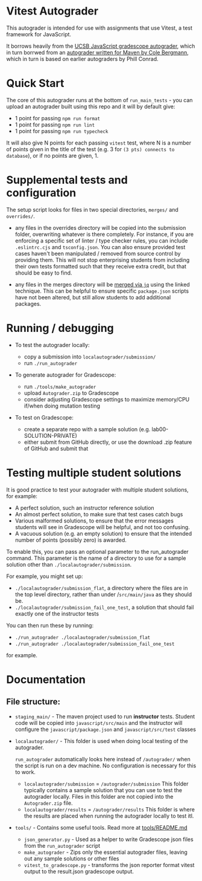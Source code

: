 # Vitest Autograder

This autograder is intended for use with assignments that use Vitest, a test
framework for JavaScript.

It borrows heavily from the [UCSB JavaScript gradescope autograder](https://github.com/ucsb-gradescope-tools/jest-autograder), which in turn borrwed from an [autograder written for Maven
by Cole Bergmann](https://github.com/ucsb-gradescope-tools/maven-autograder), which in turn is based on earlier autograders by Phill Conrad.

# Quick Start

The core of this autograder runs at the bottom of `run_main_tests` - you can upload an autograder built using this repo and it will by default give:
* 1 point for passing `npm run format`
* 1 point for passing `npm run lint`
* 1 point for passing `npm run typecheck`

It will also give N points for each passing `vitest` test, where N is a number of points given in the title of the test (e.g. 3 for `(3 pts) connects to database`), or if no points are given, 1.


# Supplemental tests and configuration

The setup script looks for files in two special directories, `merges/` and `overrides/`.

* any files in the overrides directory will be copied into the submission
  folder, overwriting whatever is there completely. For instance, if you are
  enforcing a specific set of linter / type checker rules, you can include
  `.eslintrc.cjs` and `tsconfig.json`. You can also ensure provided test cases
  haven't been manipulated / removed from source control by providing them. This
  will not stop enterprising students from including their own tests formatted
  such that they receive extra credit, but that should be easy to find. 

* any files in the merges directory will be [merged via
  `jq`](https://stackoverflow.com/a/24904276/12887845) using the linked
  technique. This can be helpful to ensure specific `package.json` scripts have
  not been altered, but still allow students to add additional packages.

# Running / debugging

* To test the autograder locally:
  * copy a submission into `localautograder/submission/`
  * run `./run_autograder`
  

* To generate autograder for Gradescope:
  - run `./tools/make_autograder`
  - upload `Autograder.zip` to Gradescope
  - consider adjusting Gradescope settings to maximize memory/CPU if/when doing mutation testing
* To test on Gradescope:
  - create a separate repo with a sample solution (e.g. lab00-SOLUTION-PRIVATE)
  - either submit from GitHub directly, or use the download .zip feature of GitHub and submit that

# Testing multiple student solutions

It is good practice to test your autograder with multiple student solutions, for example:

* A perfect solution, such an instructor reference solution
* An almost perfect solution, to make sure that test cases catch bugs
* Various malformed solutions, to ensure that the error messages students will see in Gradescope
  will be helpful, and not too confusing.
* A vacuous solution (e.g. an empty solution) to ensure that the intended number of points
  (possibly zero) is awarded.

To enable this, you can pass an optional parameter to the run_autograder command.  This parameter
is the name of a directory to use for a sample solution other than `./localautograder/submission`.

For example, you might set up:

* `./localautograder/submission_flat`, a directory where the files are in the top level directory, rather
  than under /`src/main/java` as they should be.
* `./localautograder/submission_fail_one_test`, a solution that should fail exactly one of the instructor tests

You can then run these by running:
* `./run_autograder ./localautograder/submission_flat`
* `./run_autograder ./localautograder/submission_fail_one_test`

for example.

# Documentation

## File structure:

- `staging_main/` - The maven project used to run **instructor** tests. 
  Student code will be copied into `javascript/src/main` and the instructor will configure the `javascript/package.json` and `javascript/src/test` classes

- `localautograder/` - This folder is used when doing local testing
  of the autograder.

  `run_autograder` automatically looks here instead of `/autograder/` when the script is run on a dev machine. No configuration is necessary for this to work.
    - `localautograder/submission` = `/autograder/submission`
      This folder typically contains a sample solution that you can
      use to test the autograder locally.   Files in this folder are
      not copied into the `Autograder.zip` file.
    - `localautograder/results` = `/autograder/results`
      This folder is where the results are placed when running the 
      autograder locally to test itl.
- `tools/` - Contains some useful tools. Read more at [tools/README.md](tools/README.md)
    - `json_generator.py` - Used as a helper to write Gradescope json files from the `run_autograder` script
    - `make_autograder` - Zips only the essential autograder files, leaving out any sample solutions or other files
    - `vitest_to_gradescope.py` - transforms the json reporter format vitest output to the result.json gradescope output.
